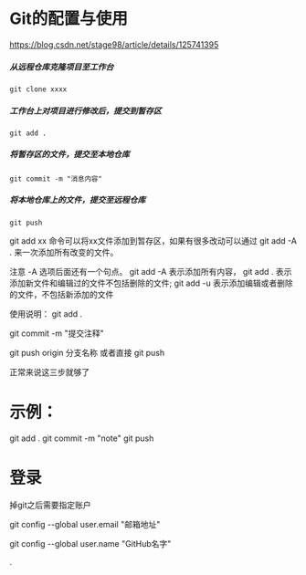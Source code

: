 # Git的配置与使用
https://blog.csdn.net/stage98/article/details/125741395


##### 从远程仓库克隆项目至工作台
```git clone xxxx ```
##### 工作台上对项目进行修改后，提交到暂存区
``` git add . ```
##### 将暂存区的文件，提交至本地仓库
``` git commit -m "消息内容" ```
##### 将本地仓库上的文件，提交至远程仓库
``` git push ```

git add xx 命令可以将xx文件添加到暂存区，如果有很多改动可以通过 git add -A . 来一次添加所有改变的文件。

注意 -A 选项后面还有一个句点。 git add -A 表示添加所有内容， git add . 表示添加新文件和编辑过的文件不包括删除的文件; git add -u 表示添加编辑或者删除的文件，不包括新添加的文件

使用说明：
git add .

git commit -m "提交注释"

git push origin  分支名称
或者直接 git push

正常来说这三步就够了
# 示例：
git add .
git commit -m "note"
git push 

# 登录
掉git之后需要指定账户

git config --global user.email "邮箱地址"

git config --global user.name "GitHub名字"


.